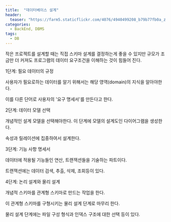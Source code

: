 ```yaml
---
title:  "데이터베이스 설계"
header:
  teaser: "https://farm5.staticflickr.com/4076/4940499208_b79b77fb0a_z.jpg"
categories: 
  - BackEnd, DBMS
tags:
  - DB
---
```

작은 프로젝트를 설계할 때는 직접 스키마 설계를 결정하는게 좋을 수 있지만 규모가 조금만 더 커져도 프로그램의 데이터 요구조건을 이해하는 것이 힘들어 진다.

1단계: 필요 데이터의 규정

사용자가 필요로하는 데이터를 알기 위해서는 해당 영역(domain)의 지식을 알아야한다.

이를 다른 단어로 사용자의 '요구 명세서'를 만든다고 한다.

2단계: 데이터 모델 선택

개념적인 설계 모델을 선택해야한다. 이 단계에 모델의 설계도인 다이어그램을 생성한다.

속성과 릴레이션에 집중하여서 설계한다.

3단계: 기능 사항 명세서

데이터에 적용될 기능들인 연산, 트랜잭션들을 기술하는 파트이다.

트랜잭션에는 데이터 검색, 추출, 삭제, 조회등이 있다.

4단계: 논리 설계와 물리 설계

개념적 스키마를 관계형 스키마로 만드는 작업을 한다.

이 관계형 스키마를 구형시키는 물리 설계 단계로 마무리 한다.

물리 설계 단계에는 파일 구성 형식과 인덱스 구조에 대한 선택 등이 있다.


[^posts]: Footnote test.
